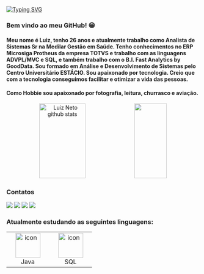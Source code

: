 [![Typing SVG](https://readme-typing-svg.herokuapp.com/?color=ffffff&size=35&center=true&vCenter=true&width=1000&lines=Oi,+Eu+sou+o+Luiz,bem+vindo+ao+meu+perfil!;Atualmente+trabalho+com+a+linguagem+ADVPL+e+SQL;:%29)](https://git.io/typing-svg)

### Bem vindo ao meu GitHub! :grin:
   
#### Meu nome é Luiz, tenho 26 anos e atualmente trabalho como Analista de Sistemas Sr na Medilar Gestão em Saúde. Tenho conhecimentos no ERP Microsiga Protheus da empresa TOTVS e trabalho com as linguagens ADVPL/MVC e SQL, e também trabalho com o B.I. Fast Analytics by GoodData. Sou formado em Análise e Desenvolvimento de Sistemas pelo Centro Universitário ESTÁCIO. Sou apaixonado por tecnologia. Creio que com a tecnologia conseguimos facilitar e otimizar a vida das pessoas. 
#### Como Hobbie sou apaixonado por fotografia, leitura, churrasco e aviação. 

<div align="center">  
  <img width="49%" height="195px" src="https://github-readme-stats.vercel.app/api?username=lneto10&show_icons=true&count_private=true&hide_border=true&title_color=00bfbf&icon_color=00bfbf&text_color=c9d1d9&bg_color=0d1117" alt="Luiz Neto github stats" /> 
  <img width="41%" height="195px" src="https://github-readme-stats.vercel.app/api/top-langs/?username=lneto10&layout=compact&hide_border=true&title_color=00bfbf&text_color=00bfbf&bg_color=0d1117" />
</div>


### Contatos

[<img src = "https://img.shields.io/badge/-Instagram-%23E4405F?style=for-the-badge&logo=instagram&logoColor=white">](https://www.instagram.com/lneto10/)
[<img src = "https://img.shields.io/badge/-Instagram-%23E4405F?style=for-the-badge&logo=instagram&logoColor=white">](https://www.instagram.com/luiznetofotografia/)
<a href = "mailto:luiznetodw@gmail.com"><img src="https://img.shields.io/badge/Gmail-D14836?style=for-the-badge&logo=gmail&logoColor=white" target="_blank"></a>
 <a id="linkedin" href="https://www.linkedin.com/in/luiz-neto-5a467b6a/">
    <img src="https://img.shields.io/badge/LinkedIn-0077B5?style=for-the-badge&logo=linkedin&logoColor=white"/>
</a>


### Atualmente estudando as seguintes linguagens:


<table align="center">

  <tr>
    <td align="center" width="96">
      <a href="#macropower-tech">
        <img src="https://techstack-generator.vercel.app/java-icon.svg" alt="icon" width="65" height="65" />
      </a>
      <br>Java
    </td>
    <td align="center" width="96">
        <img src="https://cdn-icons-png.flaticon.com/512/3161/3161133.png" alt="icon" width="65" height="65" />
      <br>SQL
    </td>
</tr>

</table>
  
